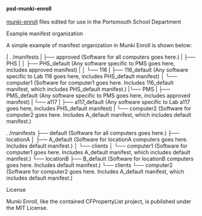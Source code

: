 #### psd-munki-enroll

[munki-enroll](https://github.com/edingc/munki-enroll) files edited for use in the Portsmouth School Department


Example manifest organization

A simple example of manifest organization in Munki Enroll is shown below:

| . /manifests
| ├── approved (Software for all computers goes here.) 
| ├── PHS 
| │   ├── PHS_default (Any software specific to PMS goes here, includes approved manifest) 
| │   └── 116 
|       ├── 116_default (Any software specific to Lab 116 goes here, includes PHS_default manifest)
│       └── computer1 (Software for computer1 goes here. Includes 116_default manifest, which includes PHS_default manifest.)
|└── PMS
|    ├── PMS_default (Any software specific to PMS goes here, includes approved manifest)
|    └── a117
|        ├── a117_default (Any software specific to Lab a117 goes here, includes PHS_default manifest)
|        └── computer2 (Software for computer2 goes here. Includes A_default manifest, which includes default manifest.)

. /manifests
├── default (Software for all computers goes here.)
├── locationA
│   ├── A_default (Software for locationA computers goes here. Includes default manifest.)
│   └── clients
│       └── computer1 (Software for computer1 goes here. Includes A_default manifest, which includes default manifest.)
└── locationB
    ├── B_default (Software for locationB computers goes here. Includes default manifest.)
    └── clients
        └── computer2 (Software for computer2 goes here. Includes A_default manifest, which includes default manifest.)

License

Munki Enroll, like the contained CFPropertyList project, is published under the MIT License.

